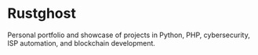 # Rustghost
Personal portfolio and showcase of projects in Python, PHP, cybersecurity, ISP automation, and blockchain development.
